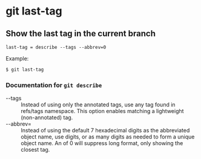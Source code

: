 # git last-tag

## Show the last tag in the current branch

```gitconfig
last-tag = describe --tags --abbrev=0
```

Example:

```sh
$ git last-tag
```


### Documentation for `git describe`

<dl>

<dt>--tags</dt>

<dd>
Instead of using only the annotated tags, use any tag found in 
refs/tags namespace. This option enables matching a lightweight
(non-annotated) tag.
</dd>

<dt>--abbrev=<n></dt>

<dd>
Instead of using the default 7 hexadecimal digits as the
abbreviated object name, use <n> digits, or as many digits 
as needed to form a unique object name. An <n> of 0 will 
suppress long format, only showing the closest tag.
</dd>

</dl>
